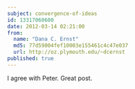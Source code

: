 ```yaml
---
subject: convergence-of-ideas
id: 13317060600
date: 2012-03-14 02:21:00
from:
  name: "Dana C. Ernst"
  md5: 77d59004fef10003e155461c4c47e037
  url: http://oz.plymouth.edu/~dcernst
published: true
---
```

I agree with Peter. Great post.
